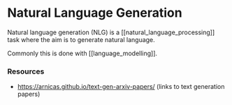 # Natural Language Generation

Natural language generation (NLG) is a [[natural_language_processing]] task where the aim is to generate natural language.

Commonly this is done with [[language_modelling]].

### Resources

- https://arnicas.github.io/text-gen-arxiv-papers/ (links to text generation papers)